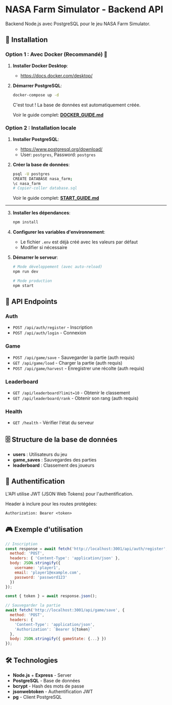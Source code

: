 # NASA Farm Simulator - Backend API

Backend Node.js avec PostgreSQL pour le jeu NASA Farm Simulator.

## 🚀 Installation

### Option 1 : Avec Docker (Recommandé) 🐳

1. **Installer Docker Desktop**:
   - https://docs.docker.com/desktop/

2. **Démarrer PostgreSQL**:
   ```bash
   docker-compose up -d
   ```

   C'est tout ! La base de données est automatiquement créée.

   Voir le guide complet: **[DOCKER_GUIDE.md](./DOCKER_GUIDE.md)**

### Option 2 : Installation locale

1. **Installer PostgreSQL**:
   - https://www.postgresql.org/download/
   - User: `postgres`, Password: `postgres`

2. **Créer la base de données**:
   ```bash
   psql -U postgres
   CREATE DATABASE nasa_farm;
   \c nasa_farm
   # Copier-coller database.sql
   ```

   Voir le guide complet: **[START_GUIDE.md](./START_GUIDE.md)**

---

3. **Installer les dépendances**:
   ```bash
   npm install
   ```

4. **Configurer les variables d'environnement**:
   - Le fichier `.env` est déjà créé avec les valeurs par défaut
   - Modifier si nécessaire

5. **Démarrer le serveur**:
   ```bash
   # Mode développement (avec auto-reload)
   npm run dev

   # Mode production
   npm start
   ```

## 📡 API Endpoints

### Auth
- `POST /api/auth/register` - Inscription
- `POST /api/auth/login` - Connexion

### Game
- `POST /api/game/save` - Sauvegarder la partie (auth requis)
- `GET /api/game/load` - Charger la partie (auth requis)
- `POST /api/game/harvest` - Enregistrer une récolte (auth requis)

### Leaderboard
- `GET /api/leaderboard?limit=10` - Obtenir le classement
- `GET /api/leaderboard/rank` - Obtenir son rang (auth requis)

### Health
- `GET /health` - Vérifier l'état du serveur

## 🗄️ Structure de la base de données

- **users** : Utilisateurs du jeu
- **game_saves** : Sauvegardes des parties
- **leaderboard** : Classement des joueurs

## 🔐 Authentification

L'API utilise JWT (JSON Web Tokens) pour l'authentification.

Header à inclure pour les routes protégées:
```
Authorization: Bearer <token>
```

## 🎮 Exemple d'utilisation

```javascript
// Inscription
const response = await fetch('http://localhost:3001/api/auth/register', {
  method: 'POST',
  headers: { 'Content-Type': 'application/json' },
  body: JSON.stringify({
    username: 'player1',
    email: 'player1@example.com',
    password: 'password123'
  })
});

const { token } = await response.json();

// Sauvegarder la partie
await fetch('http://localhost:3001/api/game/save', {
  method: 'POST',
  headers: {
    'Content-Type': 'application/json',
    'Authorization': `Bearer ${token}`
  },
  body: JSON.stringify({ gameState: {...} })
});
```

## 🛠️ Technologies

- **Node.js** + **Express** - Server
- **PostgreSQL** - Base de données
- **bcrypt** - Hash des mots de passe
- **jsonwebtoken** - Authentification JWT
- **pg** - Client PostgreSQL
